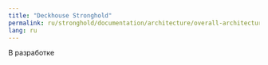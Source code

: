 ```yaml
---
title: "Deckhouse Stronghold"
permalink: ru/stronghold/documentation/architecture/overall-architecture.html
lang: ru
---
```


В разработке
